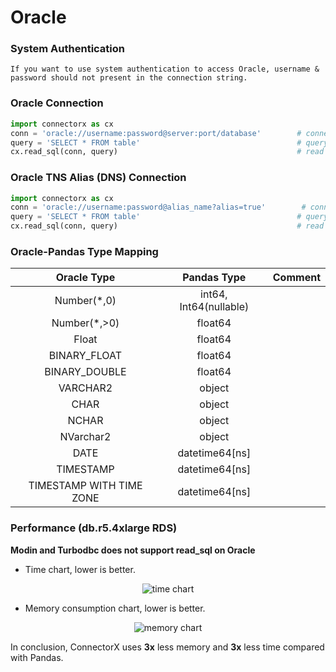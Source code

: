 # Oracle

### System Authentication
```{hint}
If you want to use system authentication to access Oracle, username & password should not present in the connection string.
```

### Oracle Connection
```py
import connectorx as cx
conn = 'oracle://username:password@server:port/database'        # connection token
query = 'SELECT * FROM table'                                   # query string
cx.read_sql(conn, query)                                        # read data from Oracle
```

### Oracle TNS Alias (DNS) Connection
```py
import connectorx as cx
conn = 'oracle://username:password@alias_name?alias=true'        # connection token
query = 'SELECT * FROM table'                                   # query string
cx.read_sql(conn, query)                                        # read data from Oracle
```

### Oracle-Pandas Type Mapping
| Oracle Type               |      Pandas Type            |  Comment                           |
|:-------------------------:|:---------------------------:|:----------------------------------:|
| Number(\*,0)              | int64, Int64(nullable)      |                                    |
| Number(\*,>0)             | float64                     |                                    |
| Float                     | float64                     |                                    |
| BINARY_FLOAT              | float64                     |                                    |
| BINARY_DOUBLE             | float64                     |                                    |
| VARCHAR2                  | object                      |                                    |
| CHAR                      | object                      |                                    |
| NCHAR                     | object                      |                                    |
| NVarchar2                 | object                      |                                    |
| DATE                      | datetime64[ns]              |                                    |
| TIMESTAMP                 | datetime64[ns]              |                                    |
| TIMESTAMP WITH TIME ZONE  | datetime64[ns]              |                                    |

### Performance (db.r5.4xlarge RDS)

**Modin and Turbodbc does not support read_sql on Oracle**

- Time chart, lower is better.

<p align="center"><img alt="time chart" src="https://raw.githubusercontent.com/sfu-db/connector-x/main/assets/oracle-time.png"/></p>

- Memory consumption chart, lower is better.

<p align="center"><img alt="memory chart" src="https://raw.githubusercontent.com/sfu-db/connector-x/main/assets/oracle-mem.png"/></p>

In conclusion, ConnectorX uses **3x** less memory and **3x** less time compared with Pandas.
